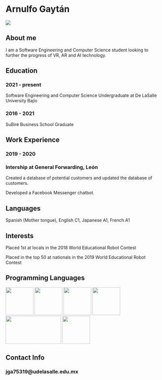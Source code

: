 # Arnulfo Gaytán

<img src="https://assets.rpgsite.net/images/images/000/086/084/original/Sword-Art-Online-Alicization-Lycoris_20200323_01.png">

## About me
<p>I am a Software Engineering and Computer Science student looking to further the progress of VR, AR and AI technology.</p>

<h2>Education</h2>
<h3>2021 - present</h3>
<p>Software Engineering and Computer Science Undergraduate at De LaSalle University Bajío</p>

<h3>2016 - 2021</h3>
<p>SuBiré Business School Graduate</p>


<h2>Work Experience</h2>
<h3>2019 - 2020</h3>
<h3>Intership at General Forwarding, León</h3>
<p>Created a database of potential customers and updated the database of customers.</p>
<p>Developed a Facebook Messenger chatbot.</p>

<h2>Languages</h2>
<p>Spanish (Mother tongue), English C1, Japanese A1, French A1</p>

<h2>Interests</h2>
<p>Placed 1st at locals in the 2018 World Educational Robot Contest</p>
<p>Placed in the top 50 at nationals in the 2019 World Educational Robot Contest</p>

## Programming Languages
<div col>
<img src="https://cdn-icons-png.flaticon.com/512/226/226777.png" width="90" height="90"/>
<img src="https://webapprentices.org/wp-content/uploads/2021/09/javascript-logo.png" width="90" height="90"/>
<img src="https://cdn.cdnlogo.com/logos/c/27/c.svg" width="90" height="90"/>
<img src="https://upload.wikimedia.org/wikipedia/commons/thumb/f/f5/Typescript.svg/480px-Typescript.png" width="90" height="90"/>
<img src="https://www.pngitem.com/pimgs/m/23-237369_html5-and-css3-transparent-background-html-logo-hd.png" width="180" height="90"/>
<img src="https://upload.wikimedia.org/wikipedia/commons/thumb/1/1f/Python_logo_01.svg/2048px-Python_logo_01.svg.png" width="90" height="90"/>
</div col>

## Contact Info
<h3>jga75319@udelasalle.edu.mx</h3>

<!--
**Ego871/Ego871** is a ✨ _special_ ✨ repository because its `README.md` (this file) appears on your GitHub profile.

Here are some ideas to get you started:

- 🔭 I’m currently working on ...
- 🌱 I’m currently learning ...
- 👯 I’m looking to collaborate on ...
- 🤔 I’m looking for help with ...
- 💬 Ask me about ...
- 📫 How to reach me: ...
- 😄 Pronouns: ...
- ⚡ Fun fact: ...
-->
